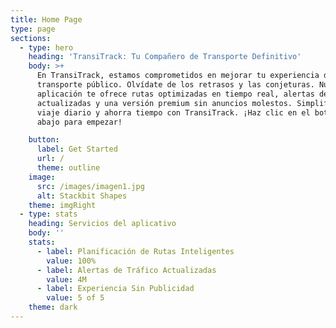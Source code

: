 ```yaml
---
title: Home Page
type: page
sections:
  - type: hero
    heading: 'TransiTrack: Tu Compañero de Transporte Definitivo'
    body: >+
      En TransiTrack, estamos comprometidos en mejorar tu experiencia de
      transporte público. Olvídate de los retrasos y las conjeturas. Nuestra
      aplicación te ofrece rutas optimizadas en tiempo real, alertas de tráfico
      actualizadas y una versión premium sin anuncios molestos. Simplifica tu
      viaje diario y ahorra tiempo con TransiTrack. ¡Haz clic en el botón de
      abajo para empezar!

    button:
      label: Get Started
      url: /
      theme: outline
    image:
      src: /images/imagen1.jpg
      alt: Stackbit Shapes
    theme: imgRight
  - type: stats
    heading: Servicios del aplicativo
    body: ''
    stats:
      - label: Planificación de Rutas Inteligentes
        value: 100%
      - label: Alertas de Tráfico Actualizadas
        value: 4M
      - label: Experiencia Sin Publicidad
        value: 5 of 5
    theme: dark
---
```

